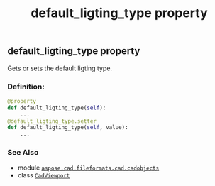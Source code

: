 ﻿---
title: default_ligting_type property
second_title: Aspose.CAD for Python via .NET API References
description: 
type: docs
weight: 270
url: /python-net/aspose.cad.fileformats.cad.cadobjects/cadviewport/default_ligting_type/
is_root: false
---

## default_ligting_type property


Gets or sets the default ligting type.
### Definition:
```python
@property
def default_ligting_type(self):
    ...
@default_ligting_type.setter
def default_ligting_type(self, value):
    ...
```

### See Also
* module [`aspose.cad.fileformats.cad.cadobjects`](../../)
* class [`CadViewport`](/cad/python-net/aspose.cad.fileformats.cad.cadobjects/cadviewport)
